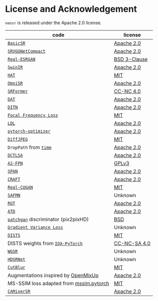 # License and Acknowledgement

`neosr` is released under the Apache 2.0 license.

| code                                                                                                | license                                                                               			|
|-----------------------------------------------------------------------------------------------------|---------------------------------------------------------------------------------------------------------|
| [`BasicSR`](https://github.com/XPixelGroup/BasicSR)                                                 | [Apache 2.0](https://github.com/XPixelGroup/BasicSR/blob/master/LICENSE.txt)          			|
| [`SRVGGNetCompact`](https://github.com/XPixelGroup/BasicSR/blob/master/basicsr/archs/srvgg_arch.py) | [Apache 2.0](https://github.com/XPixelGroup/BasicSR/blob/master/LICENSE.txt)          			|
| [`Real-ESRGAN`](https://github.com/xinntao/Real-ESRGAN)                                             | [BSD 3-Clause](https://github.com/xinntao/Real-ESRGAN/blob/master/LICENSE)            			|
| [`SwinIR`](https://github.com/JingyunLiang/SwinIR)                                                  | [Apache 2.0](https://github.com/JingyunLiang/SwinIR/blob/main/LICENSE)                			|
| [`HAT`](https://github.com/XPixelGroup/HAT)                                                         | [MIT](https://github.com/XPixelGroup/HAT/blob/main/LICENSE)                           			|
| [`OmniSR`](https://github.com/Francis0625/Omni-SR)                                                  | [Apache 2.0](https://github.com/Francis0625/Omni-SR#license)                          			|
| [`SRFormer`](https://github.com/HVision-NKU/SRFormer)                                               | [CC-NC 4.0](https://github.com/HVision-NKU/SRFormer/blob/main/LICENSE.txt)            			|
| [`DAT`](https://github.com/zhengchen1999/dat)                                                       | [Apache 2.0](https://github.com/zhengchen1999/DAT/blob/main/LICENSE)                  			|
| [`DITN`](https://github.com/yongliuy/DITN)                                                          | [Apache 2.0](https://github.com/yongliuy/DITN/blob/main/LICENSE)                      			|
| [`Focal Frequency Loss`](https://github.com/EndlessSora/focal-frequency-loss)                       | [MIT](https://github.com/EndlessSora/focal-frequency-loss/blob/master/LICENSE.md)     			|
| [`LDL`](https://github.com/csjliang/LDL)                                                            | [Apache 2.0](https://github.com/csjliang/LDL/blob/master/LICENSE)                     			|
| [`pytorch-optimizer`](https://github.com/kozistr/pytorch_optimizer)                                 | [Apache 2.0](https://github.com/kozistr/pytorch_optimizer/blob/main/LICENSE)          			|
| [`DiffJPEG`](https://github.com/mlomnitz/DiffJPEG)                                                  | [MIT](https://github.com/mlomnitz/DiffJPEG/blob/master/LICENSE)                       			|
| `DropPath` from [`timm`](https://github.com/huggingface/pytorch-image-models)                       | [Apache 2.0](https://github.com/huggingface/pytorch-image-models/blob/main/LICENSE)   			|
| [`DCTLSA`](https://github.com/zengkun301/DCTLSA)						      | [Apache 2.0](https://github.com/zengkun301/DCTLSA?tab=readme-ov-file#license)		      		|
| [`A2-FPN`](https://github.com/lironui/A2-FPN)							      | [GPLv3](https://github.com/lironui/A2-FPN/blob/main/LICENSE)			      			|
| [`SPAN`](https://github.com/hongyuanyu/SPAN)							      | [Apache 2.0](https://github.com/hongyuanyu/SPAN/blob/main/LICENSE.txt)		      			|
| [`CRAFT`](https://github.com/AVC2-UESTC/CRAFT-SR)						      | [Apache 2.0](https://github.com/AVC2-UESTC/CRAFT-SR/blob/main/LICENSE.txt)	      			|
| [`Real-CUGAN`](https://github.com/bilibili/ailab)						      | [MIT](https://github.com/bilibili/ailab/blob/main/Real-CUGAN/LICENSE)					|
| [`SAFMN`](https://github.com/sunny2109/SAFMN)							      | Unknown													|
| [`RGT`](https://github.com/zhengchen1999/RGT)							      | [Apache 2.0](https://github.com/zhengchen1999/RGT/blob/main/LICENSE)					|
| [`ATD`](https://github.com/LabShuHangGU/Adaptive-Token-Dictionary)				      | [Apache 2.0](https://github.com/LabShuHangGU/Adaptive-Token-Dictionary/blob/main/LICENSE.txt)		|
| [`patchgan`](https://github.com/NVIDIA/pix2pixHD) discriminator (pix2pixHD)			      | [BSD](https://github.com/NVIDIA/pix2pixHD/blob/master/LICENSE.txt)					|
| [`Gradient Variance Loss`](https://github.com/lusinlu/gradient-variance-loss)			      | Unknown 												|
| [`DISTS`](https://github.com/dingkeyan93/DISTS)						      | [MIT](https://github.com/dingkeyan93/DISTS/blob/master/LICENSE)						|
| DISTS weights from [`IQA-PyTorch`](https://github.com/chaofengc/IQA-PyTorch)			      | [CC-NC-SA 4.0](https://github.com/chaofengc/IQA-PyTorch/blob/main/LICENSE)				|
| [`WGSR`](https://github.com/mandalinadagi/WGSR)						      | Unknown													|
| [`HDSRNet`](https://github.com/hellloxiaotian/HDSRNet/)					      | Unknown													| 
| [`CutBlur`](https://github.com/clovaai/cutblur/)						      | [MIT](https://github.com/clovaai/cutblur/blob/master/LICENSE)						|
| Augmentations inspired by [OpenMixUp](https://github.com/Westlake-AI/openmixup)		      | [Apache 2.0](https://github.com/Westlake-AI/openmixup/blob/main/LICENSE)				|
| MS-SSIM loss adapted from [mssim.pytorch](https://github.com/lartpang/mssim.pytorch)		      | [MIT](https://github.com/lartpang/mssim.pytorch/blob/main/LICENSE)					|
| [`CAMixerSR`](https://github.com/icandle/CAMixerSR)						      | [Apache 2.0](https://github.com/icandle/CAMixerSR/blob/main/LICENSE)					|
